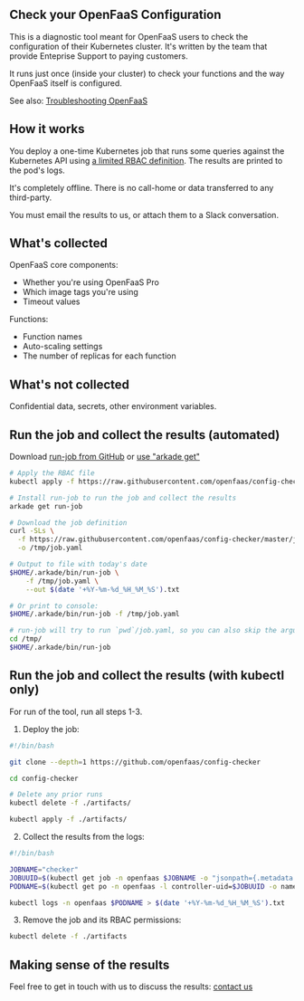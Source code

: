 ## Check your OpenFaaS Configuration

This is a diagnostic tool meant for OpenFaaS users to check the configuration of their Kubernetes cluster. It's written by the team that provide Enteprise Support to paying customers.

It runs just once (inside your cluster) to check your functions and the way OpenFaaS itself is configured.

See also: [Troubleshooting OpenFaaS](https://docs.openfaas.com/deployment/troubleshooting/)

## How it works

You deploy a one-time Kubernetes job that runs some queries against the Kubernetes API using [a limited RBAC definition](https://github.com/openfaas/config-checker/blob/master/artifacts/rbac.yaml). The results are printed to the pod's logs.

It's completely offline. There is no call-home or data transferred to any third-party.

You must email the results to us, or attach them to a Slack conversation.

## What's collected

OpenFaaS core components:

* Whether you're using OpenFaaS Pro
* Which image tags you're using
* Timeout values

Functions:

* Function names
* Auto-scaling settings
* The number of replicas for each function

## What's not collected

Confidential data, secrets, other environment variables.

## Run the job and collect the results (automated)

Download [run-job from GitHub](https://github.com/alexellis/run-job) or [use "arkade get"](https://arkade.dev/)

```bash
# Apply the RBAC file
kubectl apply -f https://raw.githubusercontent.com/openfaas/config-checker/master/artifacts/rbac.yaml

# Install run-job to run the job and collect the results
arkade get run-job

# Download the job definition
curl -SLs \
  -f https://raw.githubusercontent.com/openfaas/config-checker/master/job.yaml \
  -o /tmp/job.yaml

# Output to file with today's date
$HOME/.arkade/bin/run-job \
    -f /tmp/job.yaml \
    --out $(date '+%Y-%m-%d_%H_%M_%S').txt

# Or print to console:
$HOME/.arkade/bin/run-job -f /tmp/job.yaml

# run-job will try to run `pwd`/job.yaml, so you can also skip the argument
cd /tmp/
$HOME/.arkade/bin/run-job
```

## Run the job and collect the results (with kubectl only)

For run of the tool, run all steps 1-3.

1) Deploy the job:

```bash
#!/bin/bash

git clone --depth=1 https://github.com/openfaas/config-checker

cd config-checker

# Delete any prior runs
kubectl delete -f ./artifacts/

kubectl apply -f ./artifacts/
```

2) Collect the results from the logs:

```bash
#!/bin/bash

JOBNAME="checker"
JOBUUID=$(kubectl get job -n openfaas $JOBNAME -o "jsonpath={.metadata.labels.controller-uid}")
PODNAME=$(kubectl get po -n openfaas -l controller-uid=$JOBUUID -o name)

kubectl logs -n openfaas $PODNAME > $(date '+%Y-%m-%d_%H_%M_%S').txt
```

3) Remove the job and its RBAC permissions:

```bash
kubectl delete -f ./artifacts
```

## Making sense of the results

Feel free to get in touch with us to discuss the results: [contact us](https://openfaas.com/support)
